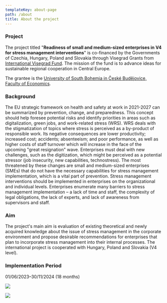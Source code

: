 ```yaml
---
templateKey: about-page
path: /about
title: About the project
---
```

### Project

The project titled "**Readiness of small and medium-sized enterprises in V4 for stress management interventions**" is co-financed by the Governments of Czechia, Hungary, Poland and Slovakia through Visegrad Grants from [International Visegrad Fund](https://www.visegradfund.org/apply/grants/). The mission of the fund is to advance ideas for sustainable regional cooperation in Central Europe.

The grantee is the [University of South Bohemia in České Budějovice, Faculty of Economics](https://www.ef.jcu.cz/en/).

### Background

The EU strategic framework on health and safety at work in 2021-2027 can be summarized by prevention, change, and preparedness. This concept should help foresee potential risks and identify priorities in areas such as digitalization, green jobs, and work-related stress (WRS). WRS deals with the stigmatization of topics where stress is perceived as a by-product of responsible work. Its negative consequences are lower productivity; increased cost; accidents; absenteeism; and poor performance, as well as higher costs of staff turnover which will increase in the face of the upcoming "great resignation" wave. Enterprises must deal with new challenges, such as the digitization, which might be perceived as a potential stressor (job insecurity, new capabilities, technostress). The most threatened by these changes are small and medium-sized enterprises (SMEs) that do not have the necessary capabilities for stress management implementation, which is a vital part of prevention. Stress management interventions should be implemented in enterprises on the organizational and individual levels. Enterprises enumerate many barriers to stress management implementation – a lack of time and staff, the complexity of legal obligations, the lack of experts, and lack of awareness from supervisors and staff. 

### Aim

The project's main aim is evaluation of existing theoretical and newly acquired knowledge about the issue of stress management in the corporate environment and propose desirable recommendations for enterprises that plan to incorporate stress management into their internal processes. The international project is cooperated with Hungary, Poland and Slovakia (V4 level).

### Implementation Period

01/06/2023–30/11/2024 (18 months)

![](/img/christian-erfurt-sxqz2vfofbe-unsplash.jpg)

![](/img/luis-villasmil-mlvbmbxfwi4-unsplash.jpg)